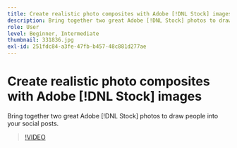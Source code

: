 ```yaml
---
title: Create realistic photo composites with Adobe [!DNL Stock] images
description: Bring together two great Adobe [!DNL Stock] photos to draw people into your social posts
role: User
level: Beginner, Intermediate
thumbnail: 331836.jpg
exl-id: 251fdc84-a3fe-47fb-b457-48c881d277ae
---
```

# Create realistic photo composites with Adobe [!DNL Stock] images

Bring together two great Adobe [!DNL Stock] photos to draw people into your social posts.

>[!VIDEO](https://video.tv.adobe.com/v/331836?hidetitle=true)
